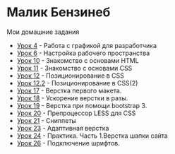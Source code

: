 # Малик Бензинеб
Мои домашние задания
  
+ [Урок 4](https://github.com/gesagrus/gesagrus.github.io/tree/master/lesson_4) - Работа с графикой для разработчика
+ [Урок 6](https://github.com/gesagrus/gesagrus.github.io/tree/master/lesson_6) - Настройка рабочего пространства
+ [Урок 10](https://github.com/gesagrus/gesagrus.github.io/tree/master/lesson_10) - Знакомство с основами HTML
+ [Урок 11](https://github.com/gesagrus/gesagrus.github.io/tree/master/lesson_11) - Знакомство с основами CSS
+ [Урок 12](https://github.com/gesagrus/gesagrus.github.io/tree/master/lesson_12) - Позиционирование в CSS
+ [Урок 12.2](https://github.com/gesagrus/gesagrus.github.io/tree/master/lesson_12.2) - Позиционирование в CSS(2)
+ [Урок 17](https://github.com/gesagrus/gesagrus.github.io/tree/master/lesson_17) - Верстка первого макета. 
+ [Урок 18](https://github.com/gesagrus/gesagrus.github.io/tree/master/lesson_18) -  Ускорение верстки в разы. 
+ [Урок 19](https://github.com/gesagrus/gesagrus.github.io/tree/master/lesson_19) - Верстка при помощи bootstrap 3. 
+ [Урок 20](https://github.com/gesagrus/gesagrus.github.io/tree/master/lesson_20) - Препроцессор LESS для CSS
+ [Урок 21](https://github.com/gesagrus/gesagrus.github.io/tree/master/lesson_21) - Сниппеты 
+ [Урок 23](https://github.com/gesagrus/gesagrus.github.io/tree/master/lesson_23) - Адаптивная верстка
+ [Урок 24](https://github.com/gesagrus/gesagrus.github.io/tree/master/lesson_24) - Практика. Часть 1.Верстка шапки сайта
+ [Урок 26](https://github.com/gesagrus/gesagrus.github.io/tree/master/lesson_26) - Подключение шрифтов. 
